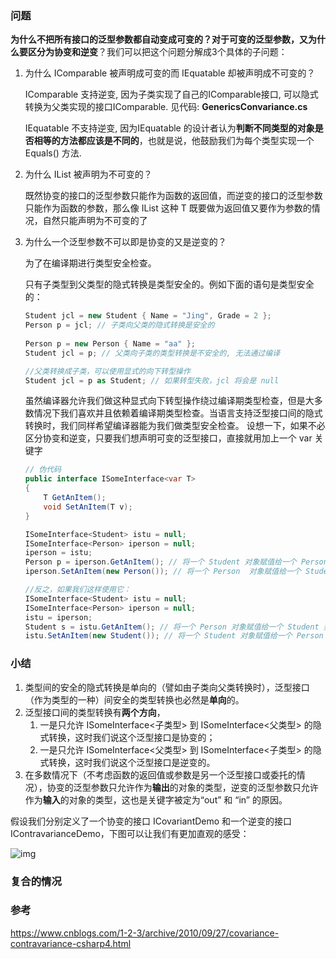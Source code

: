 ### 问题

**为什么不把所有接口的泛型参数都自动变成可变的？对于可变的泛型参数，又为什么要区分为协变和逆变**？我们可以把这个问题分解成3个具体的子问题：

  1. 为什么 IComparable<in T> 被声明成可变的而 IEquatable<T> 却被声明成不可变的？

     IComparable 支持逆变, 因为子类实现了自己的IComparable<Student>接口, 可以隐式转换为父类实现的接口IComparable<Person>.  见代码: **GenericsConvariance.cs**

     IEquatable<T> 不支持逆变, 因为IEquatable<T> 的设计者认为**判断不同类型的对象是否相等的方法都应该是不同的**，也就是说，他鼓励我们为每个类型实现一个 Equals() 方法.

  2. 为什么 IList<T> 被声明为不可变的？

     既然协变的接口的泛型参数只能作为函数的返回值，而逆变的接口的泛型参数只能作为函数的参数，那么像 IList<T> 这种 T 既要做为返回值又要作为参数的情况，自然只能声明为不可变的了

  3. 为什么一个泛型参数不可以即是协变的又是逆变的？

     为了在编译期进行类型安全检查。

     只有子类型到父类型的隐式转换是类型安全的。例如下面的语句是类型安全的：

     ```c#
     Student jcl = new Student { Name = "Jing", Grade = 2 };  
     Person p = jcl; // 子类向父类的隐式转换是安全的
       
     Person p = new Person { Name = "aa" };
     Student jcl = p; // 父类向子类的类型转换是不安全的, 无法通过编译
     
     //父类转换成子类，可以使用显式的向下转型操作
     Student jcl = p as Student; // 如果转型失败，jcl 将会是 null
     ```

     虽然编译器允许我们做这种显式向下转型操作绕过编译期类型检查，但是大多数情况下我们喜欢并且依赖着编译期类型检查。当语言支持泛型接口间的隐式转换时，我们同样希望编译器能为我们做类型安全检查。
     设想一下，如果不必区分协变和逆变，只要我们想声明可变的泛型接口，直接就用加上一个 var 关键字

     ```C#
     // 伪代码
     public interface ISomeInterface<var T>
     {
         T GetAnItem();
         void SetAnItem(T v);
     }
     
     ISomeInterface<Student> istu = null;
     ISomeInterface<Person> iperson = null;
     iperson = istu;
     Person p = iperson.GetAnItem(); // 将一个 Student 对象赋值给一个 Person 类型的变量，没问题
     iperson.SetAnItem(new Person()); // 将一个 Person  对象赋值给一个 Student 类型的变量，不安全！
     
     //反之，如果我们这样使用它：
     ISomeInterface<Student> istu = null;
     ISomeInterface<Person> iperson = null;
     istu = iperson;
     Student s = istu.GetAnItem(); // 将一个 Person 对象赋值给一个 Student 类型的变量，不安全！
     istu.SetAnItem(new Student()); // 将一个 Student 对象赋值给一个 Person 类型的变量，没问题
     ```

### 小结

1. 类型间的安全的隐式转换是单向的（譬如由子类向父类转换时），泛型接口（作为类型的一种）间安全的类型转换也必然是**单向**的。
2. 泛型接口间的类型转换有**两个方向**，
   1. 一是只允许 ISomeInterface<子类型> 到 ISomeInterface<父类型> 的隐式转换，这时我们说这个泛型接口是协变的；
   2. 一是只允许 ISomeInterface<父类型> 到 ISomeInterface<子类型> 的隐式转换，这时我们说这个泛型接口是逆变的。
3. 在多数情况下（不考虑函数的返回值或参数是另一个泛型接口或委托的情况），协变的泛型参数只允许作为**输出**的对象的类型，逆变的泛型参数只允许作为**输入**的对象的类型，这也是关键字被定为“out” 和 “in” 的原因。

假设我们分别定义了一个协变的接口 ICovariantDemo<out T> 和一个逆变的接口 IContravarianceDemo<in T>，下图可以让我们有更加直观的感受：

![img](https://pic002.cnblogs.com/images/2010/25284/2010092323400655.png)

### 复合的情况



### 参考

https://www.cnblogs.com/1-2-3/archive/2010/09/27/covariance-contravariance-csharp4.html

